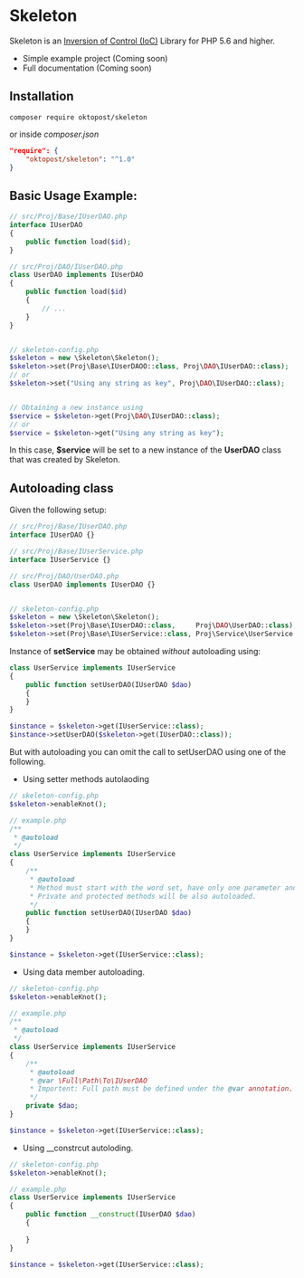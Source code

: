 # Skeleton
Skeleton is an [Inversion of Control (IoC)](https://en.wikipedia.org/wiki/Inversion_of_control) Library for PHP 5.6 and higher.

- Simple example project (Coming soon)
- Full documentation (Coming soon)

## Installation

```shell
composer require oktopost/skeleton
```
or inside *composer.json*
```json
"require": {
    "oktopost/skeleton": "^1.0"
}
```

## Basic Usage Example:

```php
// src/Proj/Base/IUserDAO.php
interface IUserDAO
{
    public function load($id);
}

// src/Proj/DAO/IUserDAO.php
class UserDAO implements IUserDAO
{
    public function load($id)
    {
        // ...
    }
}


// skeleton-config.php
$skeleton = new \Skeleton\Skeleton();
$skeleton->set(Proj\Base\IUserDAOO::class, Proj\DAO\IUserDAO::class);
// or
$skeleton->set("Using any string as key", Proj\DAO\IUserDAO::class);


// Obtaining a new instance using
$service = $skeleton->get(Proj\DAO\IUserDAO::class);
// or
$service = $skeleton->get("Using any string as key");
```

In this case, **$service** will be set to a new instance of the **UserDAO** class that was created by Skeleton.

## Autoloading class

Given the following setup:

```php
// src/Proj/Base/IUserDAO.php
interface IUserDAO {}

// src/Proj/Base/IUserService.php
interface IUserService {}

// src/Proj/DAO/UserDAO.php
class UserDAO implements IUserDAO {}


// skeleton-config.php
$skeleton = new \Skeleton\Skeleton();
$skeleton->set(Proj\Base\IUserDAO::class,     Proj\DAO\UserDAO::class);
$skeleton->set(Proj\Base\IUserService::class, Proj\Service\UserService::class);
```

Instance of **setService** may be obtained *without* autoloading using:

```php
class UserService implements IUserService
{
    public function setUserDAO(IUserDAO $dao)
    {
    }
}

$instance = $skeleton->get(IUserService::class);
$instance->setUserDAO($skeleton->get(IUserDAO::class));
```

But with autoloading you can omit the call to setUserDAO using one of the following.

- Using setter methods autolaoding

```php
// skeleton-config.php
$skeleton->enableKnot();

// example.php
/**
 * @autoload
 */
class UserService implements IUserService
{
    /**
     * @autoload
     * Method must start with the word set, have only one parameter and the @autoload annotation.
     * Private and protected methods will be also autoloaded.
     */
    public function setUserDAO(IUserDAO $dao)
    {
    }
}

$instance = $skeleton->get(IUserService::class);
```

- Using data member autoloading.

```php
// skeleton-config.php
$skeleton->enableKnot();

// example.php
/**
 * @autoload
 */
class UserService implements IUserService
{
    /**
     * @autoload
     * @var \Full\Path\To\IUserDAO
     * Importent: Full path must be defined under the @var annotation.
     */
    private $dao;
}

$instance = $skeleton->get(IUserService::class);
```

- Using \__constrcut autoloding.

```php
// skeleton-config.php
$skeleton->enableKnot();

// example.php
class UserService implements IUserService
{
	public function __construct(IUserDAO $dao)
	{
		
	}
}

$instance = $skeleton->get(IUserService::class);
```
